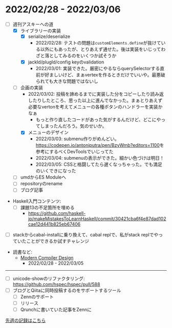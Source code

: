 # 2022/02/28 - 2022/03/06

- [ ] 週刊アスキーへの道
    - [x] ライブラリーの実装
        - [x] serialize/deserialize
            - 2022/02/28: テストの問題は`customElements.define`が抜けている以外にもあったが、とりあえず通せた。後は実装をいじってわざと落としてみるのをいくつか試そうか
        - [x] jackId/plugId/config keyのvalidation
            - 2022/03/01: 実装できた。厳密にやるならquerySelectorする直前が好ましいけど、まぁvertexを作るときだけでいいや。最悪破られても大きな問題ではないし
    - [ ] 企画の実装
        - 2022/03/02: 投稿を諦めるまでに実装した分をコピーしたり読み返したりしたところ、思った以上に進んでなかった。まぁとりあえず必要なvertonを考えてメニューの各種ボタンのハンドラーを実装かなぁ
            - もっと作り直したコードがあった気がするんだけど、どこにやってしまったんだろう。気のせいか。
        - [x] メニューのデザイン
            - 2022/03/03: submenu作りがめんどい。<https://codepen.io/antoniputra/pen/BzyWmb?editors=1100>を参考にするべくDevToolsでいじってた
            - 2022/03/04: submenuの表示ができた。細かい色づけは明日！
            - 2022/03/05: CSSと格闘してたら遅くなっちゃった。でも満足のいくできになった
    - [ ] umdからES Moduleへ
    - [ ] repositoryのrename
    - [ ] ブログ記事
- Haskell入門コンテンツ:
    - [ ] 課題13の不足箇所を埋める
        - <https://github.com/haskell-jp/makeMistakesToLearnHaskell/commit/30421cba6f4e87dad102cae12d441b825eb67406>
- [ ] stackからcabal-installに乗り換えて、cabal replで、私がstack replでやっていたことができるか試すチャレンジ
- 読書など:
    - [Modern Compiler Design](https://www.springer.com/jp/book/9781461446989)
        - 2022/02/28 - 2022/03/05

------

- [ ] unicode-showのリファクタリング: <https://github.com/hspec/hspec/pull/588>
- [ ] ブログとQiitaに同時投稿するのをサポートするツール
    - [ ] Zennのサポート
    - [ ] リリース
    - [ ] Qrunchに書いていた記事をZennに

[先週の記録はこちら](https://github.com/igrep/daily-commits/blob/f9894ed59e8d41b9df56887c7e270bbe08580c78/yesterday.md)
